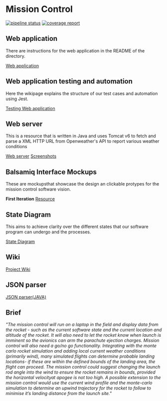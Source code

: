 # Mission Control
[![pipeline status](https://gitlab.ecs.vuw.ac.nz/course-work/engr300/2020/group12/group-12/badges/master/pipeline.svg)](https://gitlab.ecs.vuw.ac.nz/course-work/engr300/2020/group12/group-12/-/commits/master)
[![coverage report](https://gitlab.ecs.vuw.ac.nz/course-work/engr300/2020/group12/group-12/badges/master/coverage.svg)](https://gitlab.ecs.vuw.ac.nz/course-work/engr300/2020/group12/group-12/-/commits/master)

## Web application
There are instructions for the web application in the README of the directory.

[Web application](https://gitlab.ecs.vuw.ac.nz/course-work/engr300/2020/group12/group-12/-/tree/master/web_application)

## Web application testing and automation
Here the wikipage explains the structure of our test cases and automation using Jest.

[Testing Web application](https://gitlab.ecs.vuw.ac.nz/course-work/engr300/2020/group12/group-12/-/wikis/Testing/JestCICD)

## Web server
This is a resource that is written in Java and uses Tomcat v6 to fetch and parse a XML HTTP URL from Openweather's API to report various weather conditions

[Web server](https://gitlab.ecs.vuw.ac.nz/course-work/engr300/2020/group12/group-12/-/tree/master/webserver_resource)
[Screenshots](https://gitlab.ecs.vuw.ac.nz/course-work/engr300/2020/group12/group-12/-/tree/master/webserver_resource/Screenshots)

## Balsamiq Interface Mockups
These are mockupsthat showcase the design an clickable protypes for the mission control software vision.

**First Iteration**
[Resource](https://gitlab.ecs.vuw.ac.nz/course-work/engr300/2020/group12/group-12/-/wikis/Interface/Balsamiq%201st%20Iteration)

## State Diagram
This aims to achieve clarity over the different states that our software program can undergo and the processes.

[State Diagram](https://drive.google.com/file/d/1_ZkzZwD_k9JGtFkdzznK4hVx9MtQip8o/view?usp=sharing)

## Wiki
[Project Wiki](https://gitlab.ecs.vuw.ac.nz/course-work/engr300/2020/group12/group-12/-/wikis/home)

## JSON parser
[JSON parser(JAVA)](https://gitlab.ecs.vuw.ac.nz/course-work/engr300/2020/group12/group-12/-/tree/master/JSONparser)

## Brief

*"The mission control will run on a laptop in the field and display data from
the rocket - such as the current software state and the current location and
altitude of the rocket. It will also need to let the rocket know when launch is
imminent so the avionics can arm the parachute ejection charges. Mission control
will also need a go/no go functionality. Integrating with the monte carlo rocket
simulation and adding local current weather conditions (primarily wind), many
simulated flights can determine probable landing locations- if these are within
the defined bounds of the landing area, the flight can proceed. The mission
control could suggest changing the launch rod angle into the wind to ensure the
rocket remains in bounds, provided the horizontal velocityat apogee is not too
high. A possible extension to the mission control would use the current wind
profile and the monte-carlo simulation to determine an upwind trajectory for the
rocket to follow to minimise it’s landing distance from the launch site."*

